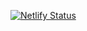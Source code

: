 
[![Netlify Status](https://api.netlify.com/api/v1/badges/8d9e8857-241b-4014-a933-d0bc5f5b0a39/deploy-status)](https://app.netlify.com/sites/oscartegiffel/deploys)
